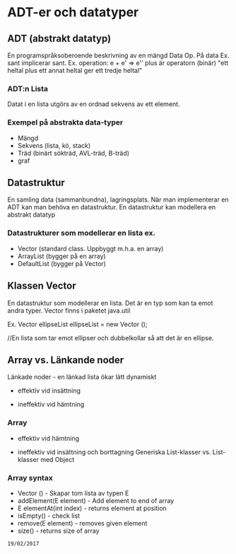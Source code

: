 # ADT-er och datatyper

## ADT (abstrakt datatyp)
En programspråksoberoende beskrivning av en mängd
Data
Op. På data
Ex. sant implicerar sant.
Ex. operation: e + e' => e'' plus är operatorn (binär)
"ett heltal plus ett annat heltal ger ett tredje heltal"

### ADT:n Lista
Datat i en lista utgörs av en ordnad sekvens av ett element.

### Exempel på abstrakta data-typer
* Mängd
* Sekvens (lista, kö, stack)
* Träd (binärt sökträd, AVL-träd, B-träd)
* graf


## Datastruktur
En samling data (sammanbundna), lagringsplats.
När man implementerar en ADT kan man behöva en datastruktur.
En datastruktur kan modellera en abstrakt datatyp

### Datastrukturer som modellerar en lista ex.
* Vector (standard class. Uppbyggt m.h.a. en array)
* ArrayList (bygger på en array)
* DefaultList (bygger på Vector)

## Klassen Vector
En datastruktur som modellerar en lista.
Det är en typ som kan ta emot andra typer.
Vector finns i paketet java.util

Ex.
Vector <Ellipse> ellipseList
ellipseList = new Vector <Ellipse> ();

//En lista som tar emot ellipser och dubbelkollar så att det är en ellipse.

## Array vs. Länkande noder

Länkade noder - en länkad lista ökar lätt dynamiskt
+ effektiv vid insättning
- ineffektiv vid hämtning

### Array
+ effektiv vid hämtning
- ineffektiv vid insättning och borttagning
Generiska List-klasser vs. List-klasser med Object

### Array syntax
* Vector <E>() - Skapar tom lista av typen E
* addElement(E element) - Add element to end of array
* E elementAt(int index) - returns element at position
* isEmpty() - check list
* remove(E element) - removes given element
* size() - returns size of array


`19/02/2017`
